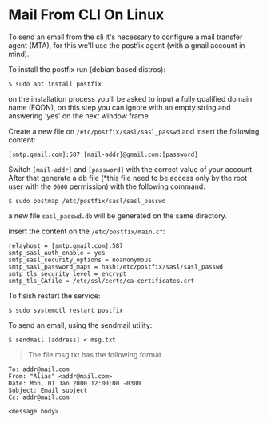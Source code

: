 # Mail From CLI On Linux

To send an email from the cli it's necessary to configure a mail transfer agent (MTA), for this we'll use the postfix
agent (with a gmail account in mind).

To install the postfix run (debian based distros):

```console
$ sudo apt install postfix
```

on the installation process you'll be asked to input a fully qualified domain name (FQDN), on this step you can ignore
with an empty string and answering 'yes' on the next window frame

Create a new file on `/etc/postfix/sasl/sasl_passwd` and insert the following content:

```
[smtp.gmail.com]:587 [mail-addr]@gmail.com:[password]
```

Switch `[mail-addr]` and `[password]` with the correct value of your account. After that generate a db file (*this file
need to be access only by the root user with the `0600` permission) with the following command:

```console
$ sudo postmap /etc/postfix/sasl/sasl_passwd
```

a new file `sasl_passwd.db` will be generated on the same directory.

Insert the content on the `/etc/postfix/main.cf`:

```
relayhost = [smtp.gmail.com]:587
smtp_sasl_auth_enable = yes
smtp_sasl_security_options = noanonymous
smtp_sasl_password_maps = hash:/etc/postfix/sasl/sasl_passwd
smtp_tls_security_level = encrypt
smtp_tls_CAfile = /etc/ssl/certs/ca-certificates.crt
```

To fisish restart the service:

```console
$ sudo systemctl restart postfix
```

To send an email, using the sendmail utility:

```console
$ sendmail [address] < msg.txt
```

> The file msg.txt has the following format

```
To: addr@mail.com
From: "Alias" <addr@mail.com>
Date: Mon, 01 Jan 2000 12:00:00 -0300
Subject: Email subject
Cc: addr@mail.com

<message body>
```
